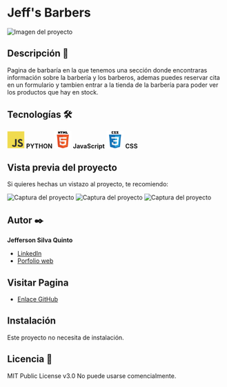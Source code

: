 # Jeff's Barbers
![Imagen del proyecto](https://github.com/SQdeveloper/ImagesProyects/blob/SQdeveloper-patch-1/barberia/ProyBarberia.jpg)

## Descripción 📑

Pagina de barbaría en la que tenemos una sección donde encontraras información sobre la barbería y los barberos, ademas puedes reservar cita en
un formulario y tambien entrar a la tienda de la barbería para poder ver los productos que hay en stock.
## Tecnologías 🛠
<!-- Iconos sacados de: https://github.com/hendrasob/badges/blob/master/README.md y https://github.com/alexandresanlim/Badges4-README.md-Profile -->
<p><img width="40" src="https://raw.githubusercontent.com/devicons/devicon/master/icons/javascript/javascript-original.svg"/>
<b>PYTHON</b>
<img width="40" src="https://raw.githubusercontent.com/devicons/devicon/master/icons/html5/html5-original-wordmark.svg"/>
<b>JavaScript</b>
<img width="40" src="https://raw.githubusercontent.com/devicons/devicon/master/icons/css3/css3-original-wordmark.svg"/>
<b>CSS</b>
</p>

## Vista previa del proyecto
Si quieres hechas un vistazo al proyecto, te recomiendo:

![Captura del proyecto](https://github.com/SQdeveloper/ImagesProyects/blob/SQdeveloper-patch-1/barberia/barberia1.png)
![Captura del proyecto](https://github.com/SQdeveloper/ImagesProyects/blob/SQdeveloper-patch-1/barberia/barberia2.png)
![Captura del proyecto](https://github.com/SQdeveloper/ImagesProyects/blob/SQdeveloper-patch-1/barberia/barberia3.png)

## Autor ✒️
**Jefferson Silva Quinto**

* [LinkedIn](https://www.linkedin.com/in/sqdeveloper/)
* [Porfolio web](https://sqdeveloper.github.io/MyPortfolio)

## Visitar Pagina

* [Enlace GitHub](https://sqdeveloper.github.io/Page-Barberia/)

## Instalación 
Este proyecto no necesita de instalación.
  
## Licencia 📄
MIT Public License v3.0
No puede usarse comencialmente.
